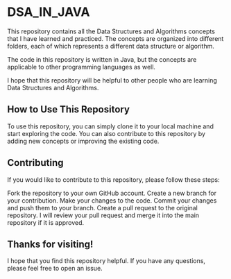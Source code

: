 # DSA_IN_JAVA

This repository contains all the Data Structures and Algorithms concepts that I have learned and practiced. The concepts are organized into different folders, each of which represents a different data structure or algorithm.

The code in this repository is written in Java, but the concepts are applicable to other programming languages as well.

I hope that this repository will be helpful to other people who are learning Data Structures and Algorithms.


## How to Use This Repository
To use this repository, you can simply clone it to your local machine and start exploring the code. You can also contribute to this repository by adding new concepts or improving the existing code.

## Contributing
If you would like to contribute to this repository, please follow these steps:

Fork the repository to your own GitHub account.
Create a new branch for your contribution.
Make your changes to the code.
Commit your changes and push them to your branch.
Create a pull request to the original repository.
I will review your pull request and merge it into the main repository if it is approved.

## Thanks for visiting!
I hope that you find this repository helpful. If you have any questions, please feel free to open an issue.

